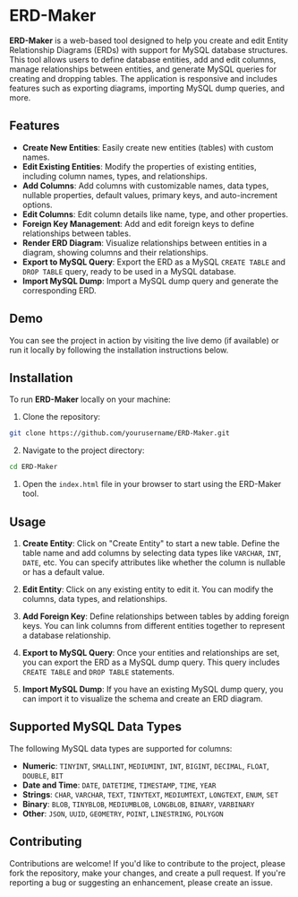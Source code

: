 
# ERD-Maker

**ERD-Maker** is a web-based tool designed to help you create and edit Entity Relationship Diagrams (ERDs) with support for MySQL database structures. This tool allows users to define database entities, add and edit columns, manage relationships between entities, and generate MySQL queries for creating and dropping tables. The application is responsive and includes features such as exporting diagrams, importing MySQL dump queries, and more.

## Features

-   **Create New Entities**: Easily create new entities (tables) with custom names.
-   **Edit Existing Entities**: Modify the properties of existing entities, including column names, types, and relationships.
-   **Add Columns**: Add columns with customizable names, data types, nullable properties, default values, primary keys, and auto-increment options.
-   **Edit Columns**: Edit column details like name, type, and other properties.
-   **Foreign Key Management**: Add and edit foreign keys to define relationships between tables.
-   **Render ERD Diagram**: Visualize relationships between entities in a diagram, showing columns and their relationships.
-   **Export to MySQL Query**: Export the ERD as a MySQL `CREATE TABLE` and `DROP TABLE` query, ready to be used in a MySQL database.
-   **Import MySQL Dump**: Import a MySQL dump query and generate the corresponding ERD.

## Demo

You can see the project in action by visiting the live demo (if available) or run it locally by following the installation instructions below.

## Installation

To run **ERD-Maker** locally on your machine:

1.  Clone the repository:

```bash
git clone https://github.com/yourusername/ERD-Maker.git
```

2. Navigate to the project directory:

```bash
cd ERD-Maker
```

1.  Open the `index.html` file in your browser to start using the ERD-Maker tool.
    

## Usage

1.  **Create Entity**: Click on "Create Entity" to start a new table. Define the table name and add columns by selecting data types like `VARCHAR`, `INT`, `DATE`, etc. You can specify attributes like whether the column is nullable or has a default value.
    
2.  **Edit Entity**: Click on any existing entity to edit it. You can modify the columns, data types, and relationships.
    
3.  **Add Foreign Key**: Define relationships between tables by adding foreign keys. You can link columns from different entities together to represent a database relationship.
    
4.  **Export to MySQL Query**: Once your entities and relationships are set, you can export the ERD as a MySQL dump query. This query includes `CREATE TABLE` and `DROP TABLE` statements.
    
5.  **Import MySQL Dump**: If you have an existing MySQL dump query, you can import it to visualize the schema and create an ERD diagram.
    

## Supported MySQL Data Types

The following MySQL data types are supported for columns:

-   **Numeric**: `TINYINT`, `SMALLINT`, `MEDIUMINT`, `INT`, `BIGINT`, `DECIMAL`, `FLOAT`, `DOUBLE`, `BIT`
-   **Date and Time**: `DATE`, `DATETIME`, `TIMESTAMP`, `TIME`, `YEAR`
-   **Strings**: `CHAR`, `VARCHAR`, `TEXT`, `TINYTEXT`, `MEDIUMTEXT`, `LONGTEXT`, `ENUM`, `SET`
-   **Binary**: `BLOB`, `TINYBLOB`, `MEDIUMBLOB`, `LONGBLOB`, `BINARY`, `VARBINARY`
-   **Other**: `JSON`, `UUID`, `GEOMETRY`, `POINT`, `LINESTRING`, `POLYGON`

## Contributing

Contributions are welcome! If you'd like to contribute to the project, please fork the repository, make your changes, and create a pull request. If you're reporting a bug or suggesting an enhancement, please create an issue.


